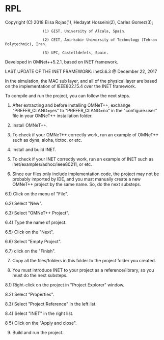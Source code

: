 # RPL

Copyright (C) 2018 Elisa Rojas(1), Hedayat Hosseini(2), Carles Gomez(3);

                     (1) GIST, University of Alcala, Spain.
                     
                     (2) CEIT, Amirkabir University of Technology (Tehran Polytechnic), Iran.
                     
                     (3) UPC, Castelldefels, Spain.

                     
Developed in OMNet++5.2.1, based on INET framework.

LAST UPDATE OF THE INET FRAMEWORK: inet3.6.3 @ December 22, 2017

In the simulation, the MAC sub layer, and all of the physical layer are based on the implementation of IEEE802.15.4 over the INET framework.


To compile and run the project, you can follow the next steps.

1) After extracting and before installing OMNeT++, exchange "PREFER_CLANG=yes" to "PREFER_CLANG=no" in the "configure.user" file in your OMNeT++ installation folder.

2) Install OMNeT++.

3) To check if your OMNeT++ correctly work, run an example of OMNeT++ such as dyna, aloha, tictoc, or etc.

4) Install and build INET.

5) To check if your INET correctly work, run an example of INET such as inet/examples/adhoc/ieee80211, or etc.

6) Since our files only include implementation code, the project may not be probably imported by IDE, and you must manually create a new OMNeT++ project by the same name. So, do the next substeps.

6.1) Click on the menu of "File".

6.2) Select "New".

6.3) Select "OMNeT++ Project".

6.4) Type the name of project.

6.5) Click on the "Next".

6.6) Select "Empty Project".

6.7) click on the "Finish".

7) Copy all the files/folders in this folder to the project folder you created.

8) You must introduce INET to your project as a reference/library, so you must do the next substeps.

8.1) Right-click on the project in "Project Explorer" window.

8.2) Select "Properties".

8.3) Select "Project Reference" in the left list.

8.4) Select "INET" in the right list.

8 5) Click on the "Apply and close".

9) Build and run the project.


